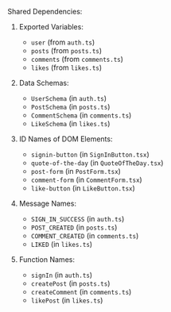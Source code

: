 Shared Dependencies:

1. Exported Variables: 
   - `user` (from `auth.ts`)
   - `posts` (from `posts.ts`)
   - `comments` (from `comments.ts`)
   - `likes` (from `likes.ts`)

2. Data Schemas: 
   - `UserSchema` (in `auth.ts`)
   - `PostSchema` (in `posts.ts`)
   - `CommentSchema` (in `comments.ts`)
   - `LikeSchema` (in `likes.ts`)

3. ID Names of DOM Elements: 
   - `signin-button` (in `SignInButton.tsx`)
   - `quote-of-the-day` (in `QuoteOfTheDay.tsx`)
   - `post-form` (in `PostForm.tsx`)
   - `comment-form` (in `CommentForm.tsx`)
   - `like-button` (in `LikeButton.tsx`)

4. Message Names: 
   - `SIGN_IN_SUCCESS` (in `auth.ts`)
   - `POST_CREATED` (in `posts.ts`)
   - `COMMENT_CREATED` (in `comments.ts`)
   - `LIKED` (in `likes.ts`)

5. Function Names: 
   - `signIn` (in `auth.ts`)
   - `createPost` (in `posts.ts`)
   - `createComment` (in `comments.ts`)
   - `likePost` (in `likes.ts`)